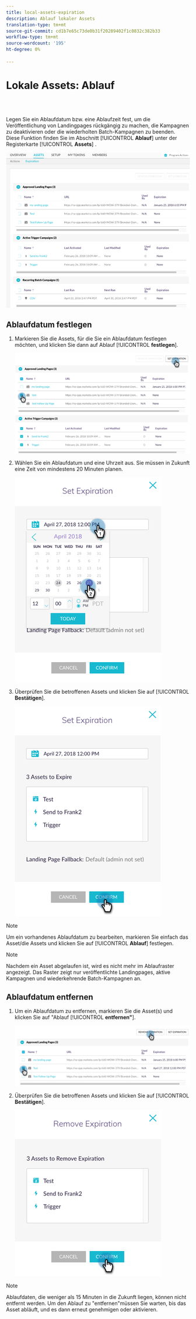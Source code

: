 ```yaml
---
title: local-assets-expiration
description: Ablauf lokaler Assets
translation-type: tm+mt
source-git-commit: cd1b7e65c73de0b31f20289402f1c0832c382b33
workflow-type: tm+mt
source-wordcount: '195'
ht-degree: 0%

---
```



# Lokale Assets: Ablauf

<br> 

Legen Sie ein Ablaufdatum bzw. eine Ablaufzeit fest, um die Veröffentlichung von Landingpages rückgängig zu machen, die Kampagnen zu deaktivieren oder die wiederholten Batch-Kampagnen zu beenden. Diese Funktion finden Sie im Abschnitt [!UICONTROL **Ablauf**] unter der Registerkarte [!UICONTROL **Assets**] .

![Bild eins](/help/sky/assets/programs/local-assets-expiration/local-assets-expiration-1.png)

## Ablaufdatum festlegen

1. Markieren Sie die Assets, für die Sie ein Ablaufdatum festlegen möchten, und klicken Sie dann auf Ablauf [!UICONTROL **festlegen**].

   ![Bild zwei](/help/sky/assets/programs/local-assets-expiration/local-assets-expiration-2.png)

1. Wählen Sie ein Ablaufdatum und eine Uhrzeit aus. Sie müssen in Zukunft eine Zeit von mindestens 20 Minuten planen.

   ![Bild drei](/help/sky/assets/programs/local-assets-expiration/local-assets-expiration-3.png)

1. Überprüfen Sie die betroffenen Assets und klicken Sie auf [!UICONTROL **Bestätigen**].

   ![Bild vier](/help/sky/assets/programs/local-assets-expiration/local-assets-expiration-4.png)

>[!NOTE]
>
>Um ein vorhandenes Ablaufdatum zu bearbeiten, markieren Sie einfach das Asset/die Assets und klicken Sie auf [!UICONTROL **Ablauf**] festlegen.

>[!NOTE]
>
>Nachdem ein Asset abgelaufen ist, wird es nicht mehr im Ablaufraster angezeigt. Das Raster zeigt nur veröffentlichte Landingpages, aktive Kampagnen und wiederkehrende Batch-Kampagnen an.

## Ablaufdatum entfernen

1. Um ein Ablaufdatum zu entfernen, markieren Sie die Asset(s) und klicken Sie auf &quot;Ablauf [!UICONTROL **entfernen&quot;**].

   ![Bild fünf](/help/sky/assets/programs/local-assets-expiration/local-assets-expiration-5.png)

1. Überprüfen Sie die betroffenen Assets und klicken Sie auf [!UICONTROL **Bestätigen**].

   ![Bild sechs](/help/sky/assets/programs/local-assets-expiration/local-assets-expiration-6.png)

>[!NOTE]
>
>Ablaufdaten, die weniger als 15 Minuten in die Zukunft liegen, können nicht entfernt werden. Um den Ablauf zu &quot;entfernen&quot;müssen Sie warten, bis das Asset abläuft, und es dann erneut genehmigen oder aktivieren.
